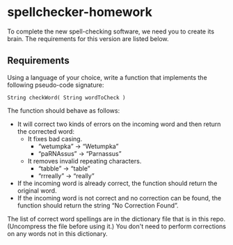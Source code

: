 # spellchecker-homework

To complete the new spell-checking software, we need you to create its brain. The requirements for this version are listed below.

## Requirements
Using a language of your choice, write a function that implements the following pseudo-code signature:

<pre><code>String checkWord( String wordToCheck )</code></pre>

The function should behave as follows:

- It will correct two kinds of errors on the incoming word and then return the corrected word:
  - It fixes bad casing.
    - “wetumpka” → “Wetumpka”
    - “paRNAssus” → “Parnassus”
  - It removes invalid repeating characters.
    - “tabble” → “table”
    - “rrreally” → “really”
- If the incoming word is already correct, the function should return the original word.
- If the incoming word is not correct and no correction can be found, the function should return the string “No Correction Found”.

The list of correct word spellings are in the dictionary file that is in this repo. (Uncompress the file before using it.) You don't need to perform corrections on any words not in this dictionary.
